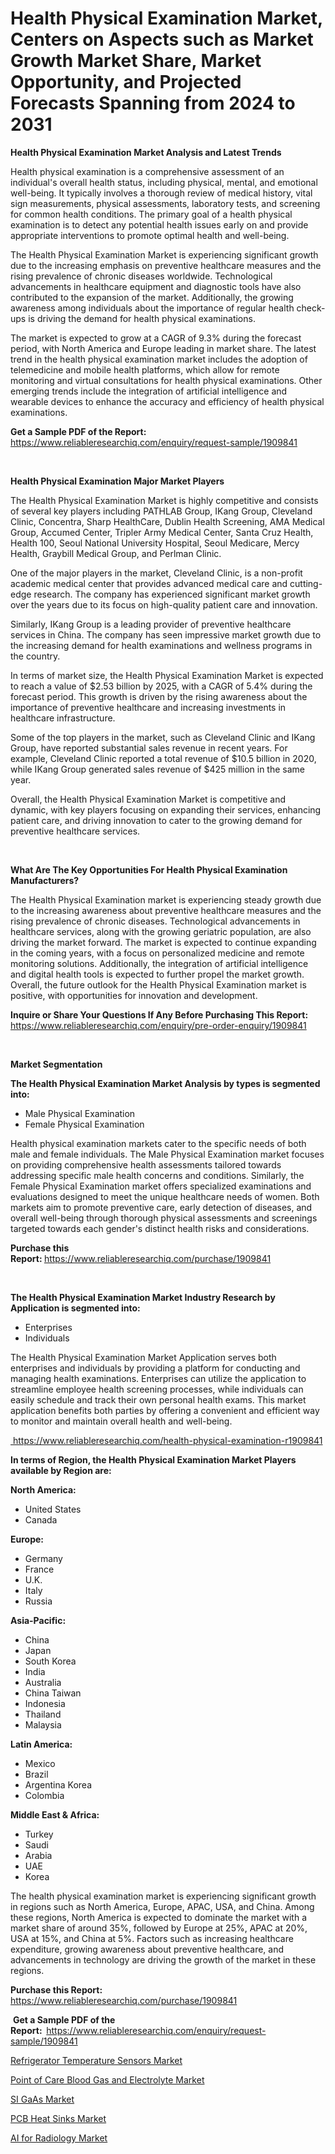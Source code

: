 <p><h1>Health Physical Examination Market, Centers on Aspects such as Market Growth Market Share, Market Opportunity, and Projected Forecasts Spanning from 2024 to 2031</h1></p><p><strong>Health Physical Examination Market Analysis and Latest Trends</strong></p>
<p><p>Health physical examination is a comprehensive assessment of an individual's overall health status, including physical, mental, and emotional well-being. It typically involves a thorough review of medical history, vital sign measurements, physical assessments, laboratory tests, and screening for common health conditions. The primary goal of a health physical examination is to detect any potential health issues early on and provide appropriate interventions to promote optimal health and well-being.</p><p>The Health Physical Examination Market is experiencing significant growth due to the increasing emphasis on preventive healthcare measures and the rising prevalence of chronic diseases worldwide. Technological advancements in healthcare equipment and diagnostic tools have also contributed to the expansion of the market. Additionally, the growing awareness among individuals about the importance of regular health check-ups is driving the demand for health physical examinations.</p><p>The market is expected to grow at a CAGR of 9.3% during the forecast period, with North America and Europe leading in market share. The latest trend in the health physical examination market includes the adoption of telemedicine and mobile health platforms, which allow for remote monitoring and virtual consultations for health physical examinations. Other emerging trends include the integration of artificial intelligence and wearable devices to enhance the accuracy and efficiency of health physical examinations.</p></p>
<p><strong>Get a Sample PDF of the Report:&nbsp;</strong> <a href="https://www.reliableresearchiq.com/enquiry/request-sample/1909841">https://www.reliableresearchiq.com/enquiry/request-sample/1909841</a></p>
<p>&nbsp;</p>
<p><strong>Health Physical Examination Major Market Players</strong></p>
<p><p>The Health Physical Examination Market is highly competitive and consists of several key players including PATHLAB Group, IKang Group, Cleveland Clinic, Concentra, Sharp HealthCare, Dublin Health Screening, AMA Medical Group, Accumed Center, Tripler Army Medical Center, Santa Cruz Health, Health 100, Seoul National University Hospital, Seoul Medicare, Mercy Health, Graybill Medical Group, and Perlman Clinic.</p><p>One of the major players in the market, Cleveland Clinic, is a non-profit academic medical center that provides advanced medical care and cutting-edge research. The company has experienced significant market growth over the years due to its focus on high-quality patient care and innovation.</p><p>Similarly, IKang Group is a leading provider of preventive healthcare services in China. The company has seen impressive market growth due to the increasing demand for health examinations and wellness programs in the country.</p><p>In terms of market size, the Health Physical Examination Market is expected to reach a value of $2.53 billion by 2025, with a CAGR of 5.4% during the forecast period. This growth is driven by the rising awareness about the importance of preventive healthcare and increasing investments in healthcare infrastructure.</p><p>Some of the top players in the market, such as Cleveland Clinic and IKang Group, have reported substantial sales revenue in recent years. For example, Cleveland Clinic reported a total revenue of $10.5 billion in 2020, while IKang Group generated sales revenue of $425 million in the same year.</p><p>Overall, the Health Physical Examination Market is competitive and dynamic, with key players focusing on expanding their services, enhancing patient care, and driving innovation to cater to the growing demand for preventive healthcare services.</p></p>
<p>&nbsp;</p>
<p><strong>What Are The Key Opportunities For Health Physical Examination Manufacturers?</strong></p>
<p><p>The Health Physical Examination market is experiencing steady growth due to the increasing awareness about preventive healthcare measures and the rising prevalence of chronic diseases. Technological advancements in healthcare services, along with the growing geriatric population, are also driving the market forward. The market is expected to continue expanding in the coming years, with a focus on personalized medicine and remote monitoring solutions. Additionally, the integration of artificial intelligence and digital health tools is expected to further propel the market growth. Overall, the future outlook for the Health Physical Examination market is positive, with opportunities for innovation and development.</p></p>
<p><strong>Inquire or Share Your Questions If Any Before Purchasing This Report:</strong> <a href="https://www.reliableresearchiq.com/enquiry/pre-order-enquiry/1909841">https://www.reliableresearchiq.com/enquiry/pre-order-enquiry/1909841</a></p>
<p>&nbsp;</p>
<p><strong>Market Segmentation</strong></p>
<p><strong>The Health Physical Examination Market Analysis by types is segmented into:</strong></p>
<p><ul><li>Male Physical Examination</li><li>Female Physical Examination</li></ul></p>
<p><p>Health physical examination markets cater to the specific needs of both male and female individuals. The Male Physical Examination market focuses on providing comprehensive health assessments tailored towards addressing specific male health concerns and conditions. Similarly, the Female Physical Examination market offers specialized examinations and evaluations designed to meet the unique healthcare needs of women. Both markets aim to promote preventive care, early detection of diseases, and overall well-being through thorough physical assessments and screenings targeted towards each gender's distinct health risks and considerations.</p></p>
<p><strong>Purchase this Report:&nbsp;</strong><a href="https://www.reliableresearchiq.com/purchase/1909841">https://www.reliableresearchiq.com/purchase/1909841</a></p>
<p>&nbsp;</p>
<p><strong>The Health Physical Examination Market Industry Research by Application is segmented into:</strong></p>
<p><ul><li>Enterprises</li><li>Individuals</li></ul></p>
<p><p>The Health Physical Examination Market Application serves both enterprises and individuals by providing a platform for conducting and managing health examinations. Enterprises can utilize the application to streamline employee health screening processes, while individuals can easily schedule and track their own personal health exams. This market application benefits both parties by offering a convenient and efficient way to monitor and maintain overall health and well-being.</p></p>
<p><a href="https://www.reliableresearchiq.com/health-physical-examination-r1909841">&nbsp;https://www.reliableresearchiq.com/health-physical-examination-r1909841</a></p>
<p><strong>In terms of Region, the Health Physical Examination Market Players available by Region are:</strong></p>
<p>
    <p> <strong> North America: </strong>
        <ul>
            <li>United States</li>
            <li>Canada</li>
        </ul>
        </p> 
    <p> <strong> Europe: </strong>
        <ul>
            <li>Germany</li>
            <li>France</li>
            <li>U.K.</li>
            <li>Italy</li>
            <li>Russia</li>
        </ul>
        </p> 
    <p> <strong> Asia-Pacific: </strong>
        <ul>
            <li>China</li>
            <li>Japan</li>
            <li>South Korea</li>
            <li>India</li>
            <li>Australia</li>
            <li>China Taiwan</li>
            <li>Indonesia</li>
            <li>Thailand</li>
            <li>Malaysia</li>
        </ul>
        </p> 
    <p> <strong> Latin America: </strong>
        <ul>
            <li>Mexico</li>
            <li>Brazil</li>
            <li>Argentina Korea</li>
            <li>Colombia</li>
        </ul>
        </p> 
    <p> <strong> Middle East & Africa: </strong>
        <ul>
            <li>Turkey</li>
            <li>Saudi</li>
            <li>Arabia</li>
            <li>UAE</li>
            <li>Korea</li>
        </ul>
    </p>
    </p>
<p><p>The health physical examination market is experiencing significant growth in regions such as North America, Europe, APAC, USA, and China. Among these regions, North America is expected to dominate the market with a market share of around 35%, followed by Europe at 25%, APAC at 20%, USA at 15%, and China at 5%. Factors such as increasing healthcare expenditure, growing awareness about preventive healthcare, and advancements in technology are driving the growth of the market in these regions.</p></p>
<p><strong>Purchase this Report: </strong><a href="https://www.reliableresearchiq.com/purchase/1909841">https://www.reliableresearchiq.com/purchase/1909841</a></p>
<p>&nbsp;<strong>Get a Sample PDF of the Report:&nbsp;&nbsp;</strong><a href="https://www.reliableresearchiq.com/enquiry/request-sample/1909841">https://www.reliableresearchiq.com/enquiry/request-sample/1909841</a></p>
<p><strong></strong></p>
<p><p><a href="https://medium.com/@jewelmohr25/refrigerator-temperature-sensors-market-global-market-share-and-ranking-overall-sales-and-demand-e6a65991b128">Refrigerator Temperature Sensors Market</a></p><p><a href="https://github.com/globismark/Market-Research-Report-List-4/blob/main/point-of-care-blood-gas-and-electrolyte-market.md">Point of Care Blood Gas and Electrolyte Market</a></p><p><a href="https://medium.com/@daveblock12/global-si-gaas-market-size-is-expected-to-experience-a-cagr-of-9-8-f8608df62f18">SI GaAs Market</a></p><p><a href="https://medium.com/@cristinaschiller2022/future-trends-in-global-pcb-heat-sinks-market-market-insights-and-analysis-from-2024-to-2031-in-64d2d311d7cd">PCB Heat Sinks Market</a></p><p><a href="https://github.com/susanjprice2023/Market-Research-Report-List-2/blob/main/ai-for-radiology-market.md">AI for Radiology Market</a></p></p>